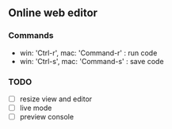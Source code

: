 ## Online web editor

### Commands
- win: 'Ctrl-r', mac: 'Command-r' : run code
- win: 'Ctrl-s', mac: 'Command-s' : save code

### TODO
- [ ] resize view and editor
- [ ] live mode
- [ ] preview console